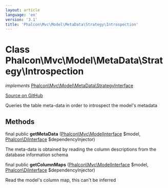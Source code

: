 ```yaml
---
layout: article
language: 'en'
version: '3.1'
title: 'Phalcon\Mvc\Model\MetaData\Strategy\Introspection'
---
```

# Class **Phalcon\Mvc\Model\MetaData\Strategy\Introspection**

*implements* [Phalcon\Mvc\Model\MetaData\StrategyInterface](/3.1/en/api/Phalcon_Mvc_Model_MetaData_StrategyInterface)

<a href="https://github.com/phalcon/cphalcon/tree/v3.1.0/phalcon/mvc/model/metadata/strategy/introspection.zep" class="btn btn-default btn-sm">Source on GitHub</a>

Queries the table meta-data in order to introspect the model's metadata


## Methods
final public  **getMetaData** ([Phalcon\Mvc\ModelInterface](/3.1/en/api/Phalcon_Mvc_ModelInterface) $model, [Phalcon\DiInterface](/3.1/en/api/Phalcon_DiInterface) $dependencyInjector)

The meta-data is obtained by reading the column descriptions from the database information schema



final public  **getColumnMaps** ([Phalcon\Mvc\ModelInterface](/3.1/en/api/Phalcon_Mvc_ModelInterface) $model, [Phalcon\DiInterface](/3.1/en/api/Phalcon_DiInterface) $dependencyInjector)

Read the model's column map, this can't be inferred



